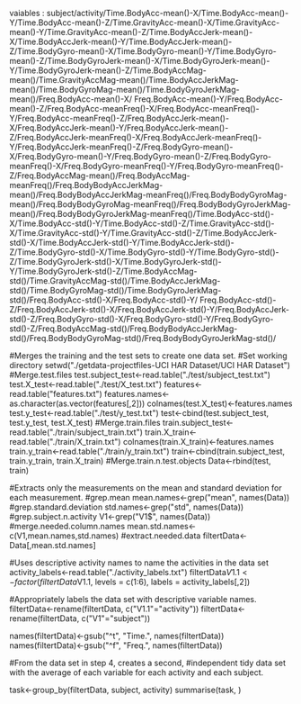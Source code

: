 vaiables : 
subject/activity/Time.BodyAcc-mean()-X/Time.BodyAcc-mean()-Y/Time.BodyAcc-mean()-Z/Time.GravityAcc-mean()-X/Time.GravityAcc-mean()-Y/Time.GravityAcc-mean()-Z/Time.BodyAccJerk-mean()-X/Time.BodyAccJerk-mean()-Y/Time.BodyAccJerk-mean()-Z/Time.BodyGyro-mean()-X/Time.BodyGyro-mean()-Y/Time.BodyGyro-mean()-Z/Time.BodyGyroJerk-mean()-X/Time.BodyGyroJerk-mean()-Y/Time.BodyGyroJerk-mean()-Z/Time.BodyAccMag-mean()/Time.GravityAccMag-mean()/Time.BodyAccJerkMag-mean()/Time.BodyGyroMag-mean()/Time.BodyGyroJerkMag-mean()/Freq.BodyAcc-mean()-X/
Freq.BodyAcc-mean()-Y/Freq.BodyAcc-mean()-Z/Freq.BodyAcc-meanFreq()-X/Freq.BodyAcc-meanFreq()-Y/Freq.BodyAcc-meanFreq()-Z/Freq.BodyAccJerk-mean()-X/Freq.BodyAccJerk-mean()-Y/Freq.BodyAccJerk-mean()-Z/Freq.BodyAccJerk-meanFreq()-X/Freq.BodyAccJerk-meanFreq()-Y/Freq.BodyAccJerk-meanFreq()-Z/Freq.BodyGyro-mean()-X/Freq.BodyGyro-mean()-Y/Freq.BodyGyro-mean()-Z/Freq.BodyGyro-meanFreq()-X/Freq.BodyGyro-meanFreq()-Y/Freq.BodyGyro-meanFreq()-Z/Freq.BodyAccMag-mean()/Freq.BodyAccMag-meanFreq()/Freq.BodyBodyAccJerkMag-mean()/Freq.BodyBodyAccJerkMag-meanFreq()/Freq.BodyBodyGyroMag-mean()/Freq.BodyBodyGyroMag-meanFreq()/Freq.BodyBodyGyroJerkMag-mean()/Freq.BodyBodyGyroJerkMag-meanFreq()/Time.BodyAcc-std()-X/Time.BodyAcc-std()-Y/Time.BodyAcc-std()-Z/Time.GravityAcc-std()-X/Time.GravityAcc-std()-Y/Time.GravityAcc-std()-Z/Time.BodyAccJerk-std()-X/Time.BodyAccJerk-std()-Y/Time.BodyAccJerk-std()-Z/Time.BodyGyro-std()-X/Time.BodyGyro-std()-Y/Time.BodyGyro-std()-Z/Time.BodyGyroJerk-std()-X/Time.BodyGyroJerk-std()-Y/Time.BodyGyroJerk-std()-Z/Time.BodyAccMag-std()/Time.GravityAccMag-std()/Time.BodyAccJerkMag-std()/Time.BodyGyroMag-std()/Time.BodyGyroJerkMag-std()/Freq.BodyAcc-std()-X/Freq.BodyAcc-std()-Y/
Freq.BodyAcc-std()-Z/Freq.BodyAccJerk-std()-X/Freq.BodyAccJerk-std()-Y/Freq.BodyAccJerk-std()-Z/Freq.BodyGyro-std()-X/Freq.BodyGyro-std()-Y/Freq.BodyGyro-std()-Z/Freq.BodyAccMag-std()/Freq.BodyBodyAccJerkMag-std()/Freq.BodyBodyGyroMag-std()/Freq.BodyBodyGyroJerkMag-std()/



#Merges the training and the test sets to create one data set.
#Set working directory
setwd("./getdata-projectfiles-UCI HAR Dataset/UCI HAR Dataset")
#Merge.test.files
test.subject_test<-read.table("./test/subject_test.txt")
test.X_test<-read.table("./test/X_test.txt")
features<-read.table("features.txt")
features.names<-as.character(as.vector(features[,2]))
colnames(test.X_test)<-features.names
test.y_test<-read.table("./test/y_test.txt")
test<-cbind(test.subject_test, test.y_test, test.X_test)
#Merge.train.files
train.subject_test<-read.table("./train/subject_train.txt")
train.X_train<-read.table("./train/X_train.txt")
colnames(train.X_train)<-features.names
train.y_train<-read.table("./train/y_train.txt")
train<-cbind(train.subject_test, train.y_train, train.X_train)
#Merge.train.n.test.objects
Data<-rbind(test, train)

#Extracts only the measurements on the mean and standard deviation for each measurement.
#grep.mean
mean.names<-grep("mean", names(Data))
#grep.standard.deviation
std.names<-grep("std", names(Data))
#grep.subject.n.activity
V1<-grep("V1$", names(Data))
#merge.needed.column.names
mean.std.names<-c(V1,mean.names,std.names)
#extract.needed.data
filtertData<-Data[,mean.std.names]

#Uses descriptive activity names to name the activities in the data set
activity_labels<-read.table("./activity_labels.txt")
filtertData$V1.1 <- factor(filtertData$V1.1,
                    levels = c(1:6),
                    labels = activity_labels[,2])

#Appropriately labels the data set with descriptive variable names.
filtertData<-rename(filtertData, c("V1.1"="activity"))
filtertData<-rename(filtertData, c("V1"="subject"))

names(filtertData)<-gsub("^t", "Time.", names(filtertData))
names(filtertData)<-gsub("^f", "Freq.", names(filtertData))

#From the data set in step 4, creates a second, 
#independent tidy data set with the average of each variable for each activity and each subject.

task<-group_by(filtertData, subject, activity)
summarise(task, )
